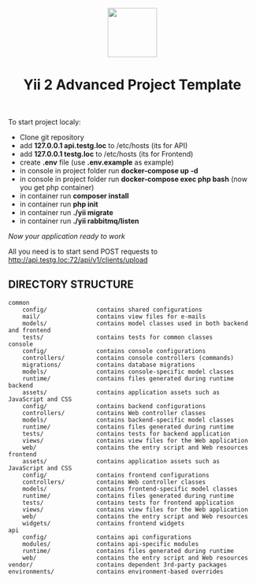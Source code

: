 <p align="center">
    <a href="https://github.com/yiisoft" target="_blank">
        <img src="https://avatars0.githubusercontent.com/u/993323" height="100px">
    </a>
    <h1 align="center">Yii 2 Advanced Project Template</h1>
    <br>
</p>


To start project localy:

- Clone git repository
- add **127.0.0.1   api.testg.loc** to /etc/hosts (its for API)
- add **127.0.0.1   testg.loc** to /etc/hosts (its for Frontend)
- create **.env** file (use **.env.example** as example)
- in console in project folder run **docker-compose up -d**
- in console in project folder run **docker-compose exec php bash** (now you get php container)
- in container run **composer install**
- in container run **php init**
- in container run **./yii migrate**
- in container run **./yii rabbitmq/listen**

*Now your application ready to work*

All you need is to start send POST requests to http://api.testg.loc:72/api/v1/clients/upload

DIRECTORY STRUCTURE
-------------------

```
common
    config/              contains shared configurations
    mail/                contains view files for e-mails
    models/              contains model classes used in both backend and frontend
    tests/               contains tests for common classes    
console
    config/              contains console configurations
    controllers/         contains console controllers (commands)
    migrations/          contains database migrations
    models/              contains console-specific model classes
    runtime/             contains files generated during runtime
backend
    assets/              contains application assets such as JavaScript and CSS
    config/              contains backend configurations
    controllers/         contains Web controller classes
    models/              contains backend-specific model classes
    runtime/             contains files generated during runtime
    tests/               contains tests for backend application    
    views/               contains view files for the Web application
    web/                 contains the entry script and Web resources
frontend
    assets/              contains application assets such as JavaScript and CSS
    config/              contains frontend configurations
    controllers/         contains Web controller classes
    models/              contains frontend-specific model classes
    runtime/             contains files generated during runtime
    tests/               contains tests for frontend application
    views/               contains view files for the Web application
    web/                 contains the entry script and Web resources
    widgets/             contains frontend widgets
api
    config/              contains api configurations
    modules/             contains api-specific modules
    runtime/             contains files generated during runtime
    web/                 contains the entry script and Web resources
vendor/                  contains dependent 3rd-party packages
environments/            contains environment-based overrides
```
